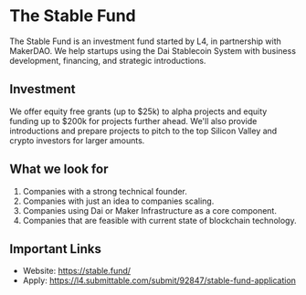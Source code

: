 # The Stable Fund

The Stable Fund is an investment fund started by L4, in partnership with MakerDAO. We help startups using the Dai Stablecoin System with business development, financing, and strategic introductions.

## Investment 

We offer equity free grants (up to $25k) to alpha projects and equity funding up to $200k for projects further ahead. We'll also provide introductions and prepare projects to pitch to the top Silicon Valley and crypto investors for larger amounts.

## What we look for

1. Companies with a strong technical founder.
2. Companies with just an idea to companies scaling.
3. Companies using Dai or Maker Infrastructure as a core component.
4. Companies that are feasible with current state of blockchain technology.

## Important Links

* Website: https://stable.fund/
* Apply: https://l4.submittable.com/submit/92847/stable-fund-application
